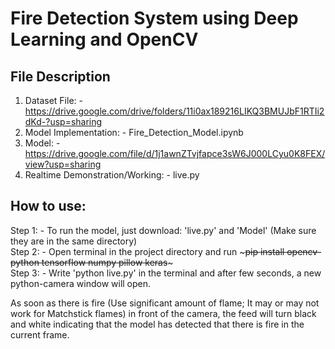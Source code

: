 # Fire Detection System using Deep Learning and OpenCV

## File Description

1. Dataset File: - https://drive.google.com/drive/folders/11i0ax189216LIKQ3BMUJbF1RTIi2dKd-?usp=sharing
2. Model Implementation: - Fire_Detection_Model.ipynb
3. Model: - https://drive.google.com/file/d/1j1awnZTvjfapce3sW6J000LCyu0K8FEX/view?usp=sharing
4. Realtime Demonstration/Working: - live.py

## How to use:

Step 1: - To run the model, just download: 'live.py' and 'Model' (Make sure they are in the same directory)  
Step 2: - Open terminal in the project directory and run ~~~pip install opencv-python tensorflow numpy pillow keras~~~  
Step 3: - Write 'python live.py' in the terminal and after few seconds, a new python-camera window will open.

As soon as there is fire (Use significant amount of flame; It may or may not work for Matchstick flames) in front of the camera, the feed will turn black and white indicating that the model has detected that there is fire in the current frame.

